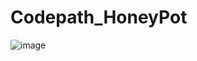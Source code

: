 # Codepath_HoneyPot


![image](https://user-images.githubusercontent.com/36133052/116676719-50650e80-a975-11eb-97e7-e8f71b18609b.png)
